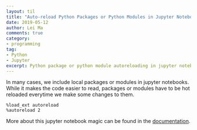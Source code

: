 ```yaml
---
layout: til
title: "Auto-reload Python Packages or Python Modules in Jupyter Notebook"
date: 2019-05-12
author: Lei Ma
comments: true
category:
- programming
tag:
- Python
- Jupyter
excerpt: Python package or python module autoreloading in jupyter notebook
---
```


In many cases, we include local packages or modules in jupyter notebooks. While it makes the code easier to read, packages or modules have to be hot reloaded everytime we make some changes to them.


```
%load_ext autoreload
%autoreload 2
```

More about this jupyter notebook magic can be found in the [documentation](https://ipython.readthedocs.io/en/stable/config/extensions/autoreload.html).